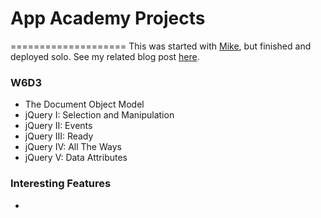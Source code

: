 # App Academy Projects
====================
This was started with [Mike](https://github.com/golubitsky), but finished and deployed solo.  See my related blog post [here](http://blog.cssherry.com/post/108818545934/w6d3-jquery).

### W6D3
* The Document Object Model
* jQuery I: Selection and Manipulation
* jQuery II: Events
* jQuery III: Ready
* jQuery IV: All The Ways
* jQuery V: Data Attributes

### Interesting Features
* 
